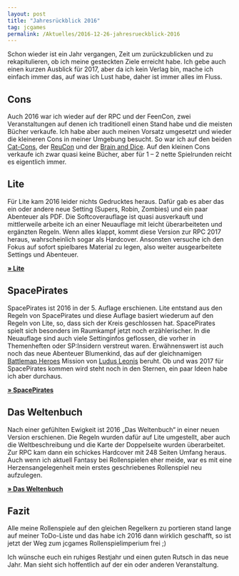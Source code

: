 ```yaml
---
layout: post
title: "Jahresrückblick 2016"
tag: jcgames
permalink: /Aktuelles/2016-12-26-jahresrueckblick-2016
---
```


Schon wieder ist ein Jahr vergangen, Zeit um zurückzublicken und zu rekapitulieren, ob ich meine gesteckten Ziele erreicht habe. Ich gebe auch einen kurzen Ausblick für 2017, aber da ich kein Verlag bin, mache ich einfach immer das, auf was ich Lust habe, daher ist immer alles im Fluss.

## Cons

Auch 2016 war ich wieder auf der RPC und der FeenCon, zwei Veranstaltungen auf denen ich traditionell einen Stand habe und die meisten Bücher verkaufe. Ich habe aber auch meinen Vorsatz umgesetzt und wieder die kleineren Cons in meiner Umgebung besucht. So war ich auf den beiden [Cat-Cons](http://cat-con.de/), der [ReuCon](http://www.reu-con.de/) und der [Brain and Dice](http://brain-and-dice.de.tl/). Auf den kleinen Cons verkaufe ich zwar quasi keine Bücher, aber für 1 &ndash; 2 nette Spielrunden reicht es eigentlich immer.

## Lite

Für Lite kam 2016 leider nichts Gedrucktes heraus. Dafür gab es aber das ein oder andere neue Setting (Supers, Robin, Zombies) und ein paar Abenteuer als PDF. Die Softcoverauflage ist quasi ausverkauft und mittlerweile arbeite ich an einer Neuauflage mit leicht überarbeiteten und ergänzten Regeln. Wenn alles klappt, kommt diese Version zur RPC 2017 heraus, wahrscheinlich sogar als Hardcover. Ansonsten versuche ich den Fokus auf sofort spielbares Material zu legen, also weiter ausgearbeitete Settings und Abenteuer.

**[&raquo; Lite](https://lite.jcgames.de)**

## SpacePirates

SpacePirates ist 2016 in der 5. Auflage erschienen. Lite entstand aus den Regeln von SpacePirates und diese Auflage basiert wiederum auf den Regeln von Lite, so, dass sich der Kreis geschlossen hat. SpacePirates spielt sich besonders im Raumkampf jetzt noch erzählerischer. In die Neuauflage sind auch viele Settinginfos geflossen, die vorher in Themenheften oder SP:Insidern verstreut waren. Erwähnenswert ist auch noch das neue Abenteuer Blumenkind, das auf der gleichnamigen [Battlemap Heroes](http://ludus-leonis.com/battlemap-heroes/) Mission von [Ludus Leonis](http://ludus-leonis.com/) beruht. Ob und was 2017 für SpacePirates kommen wird steht noch in den Sternen, ein paar Ideen habe ich aber durchaus.

**[&raquo; SpacePirates](https://jcgames.de/spacepirates)**

## Das Weltenbuch

Nach einer gefühlten Ewigkeit ist 2016 &bdquo;Das Weltenbuch&ldquo; in einer neuen Version erschienen. Die Regeln wurden dafür auf Lite umgestellt, aber auch die Weltbeschreibung und die Karte der Doppelseite wurden überarbeitet. Zur RPC kam dann ein schickes Hardcover mit 248 Seiten Umfang heraus. Auch wenn ich aktuell Fantasy bei Rollenspielen eher meide, war es mit eine Herzensangelegenheit mein erstes geschriebenes Rollenspiel neu aufzulegen.

**[&raquo; Das Weltenbuch](https://jcgames.de/weltenbuch)**

## Fazit

Alle meine Rollenspiele auf den gleichen Regelkern zu portieren stand lange auf meiner ToDo-Liste und das habe ich 2016 dann wirklich geschafft, so ist jetzt der Weg zum jcgames Rollenspielimperium frei ;)

Ich wünsche euch ein ruhiges Restjahr und einen guten Rutsch in das neue Jahr. Man sieht sich hoffentlich auf der ein oder anderen Veranstaltung.


